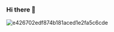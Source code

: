 ### Hi there 👋

<!--
**Ezegrigolatto/Ezegrigolatto** is a ✨ _special_ ✨ repository because its `README.md` (this file) appears on your GitHub profile.

Here are some ideas to get you started:

- 🔭 I’m currently working on ...
- 🌱 I’m currently learning ...
- 👯 I’m looking to collaborate on ...
- 🤔 I’m looking for help with ...
- 💬 Ask me about ...
- 📫 How to reach me: ...
- 😄 Pronouns: ...
- ⚡ Fun fact: ...
-->

![e426702edf874b181aced1e2fa5c6cde](https://user-images.githubusercontent.com/86179966/142563033-d6a90483-3300-4f56-bd11-8c1a8a6ea21c.gif)
